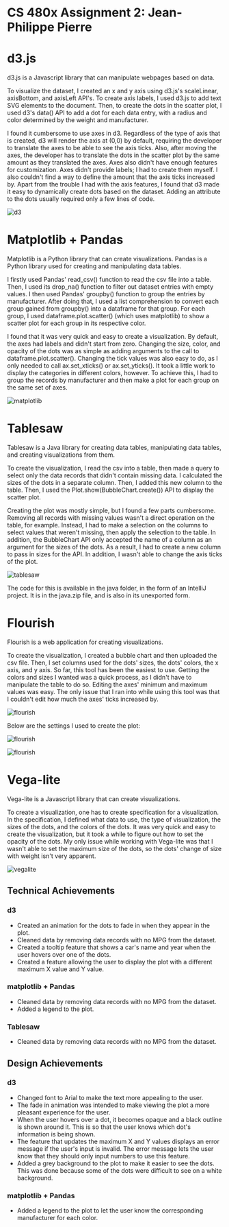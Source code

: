 # CS 480x Assignment 2: Jean-Philippe Pierre
# d3.js

d3.js is a Javascript library that can manipulate webpages based on data.

To visualize the dataset, I created an x and y axis using d3.js's scaleLinear, axisBottom, and axisLeft API's. To create axis labels, I used d3.js to add text SVG elements to the document. Then, to create the dots in the scatter plot, I used d3's data() API to add a dot for each data entry, with a radius and color determined by the weight and manufacturer.

I found it cumbersome to use axes in d3. Regardless of the type of axis that is created, d3 will render the axis at (0,0) by default, requiring the developer to translate the axes to be able to see the axis ticks. Also, after moving the axes, the developer has to translate the dots in the scatter plot by the same amount as they translated the axes. Axes also didn't have enough features for customization. Axes didn't provide labels; I had to create them myself. I also couldn't find a way to define the amount that the axis ticks increased by. Apart from the trouble I had with the axis features, I found that d3 made it easy to dynamically create dots based on the dataset. Adding an attribute to the dots usually required only a few lines of code.

![d3](img/d3vis.png)

# Matplotlib + Pandas
Matplotlib is a Python library that can create visualizations. Pandas is a Python library used for creating and manipulating data tables.

I firstly used Pandas' read_csv() function to read the csv file into a table. Then, I used its drop_na() function to filter out dataset entries with empty values. I then used Pandas' groupby() function to group the entries by manufacturer. After doing that, I used a list comprehension to convert each group gained from groupby() into a dataframe for that group. For each group, I used dataframe.plot.scatter() (which uses matplotlib) to show a scatter plot for each group in its respective color.

I found that it was very quick and easy to create a visualization. By default, the axes had labels and didn't start from zero. Changing the size, color, and opacity of the dots was as simple as adding arguments to the call to dataframe.plot.scatter(). Changing the tick values was also easy to do, as I only needed to call ax.set_xticks() or ax.set_yticks(). It took a little work to display the categories in different colors, however. To achieve this, I had to group the records by manufacturer and then make a plot for each group on the same set of axes.

![matplotlib](img/matplot_vis.png)

# Tablesaw
Tablesaw is a Java library for creating data tables, manipulating data tables, and creating visualizations from them.

To create the visualization, I read the csv into a table, then made a query to select only the data records that didn't contain missing data. I calculated the sizes of the dots in a separate column. Then, I added this new column to the table. Then, I used the Plot.show(BubbleChart.create()) API to display the scatter plot.

Creating the plot was mostly simple, but I found a few parts cumbersome. Removing all records with missing values wasn't a direct operation on the table, for example. Instead, I had to make a selection on the columns to select values that weren't missing, then apply the selection to the table. In addition, the BubbleChart API only accepted the name of a column as an argument for the sizes of the dots. As a result, I had to create a new column to pass in sizes for the API. In addition, I wasn't able to change the axis ticks of the plot.

![tablesaw](img/tablesaw_vis.png)

The code for this is available in the java folder, in the form of an IntelliJ project. It is in the java.zip file, and is also in its unexported form.

# Flourish
Flourish is a web application for creating visualizations.

To create the visualization, I created a bubble chart and then uploaded the csv file. Then, I set columns used for the dots' sizes, the dots' colors, the x axis, and y axis. So far, this tool has been the easiest to use. Getting the colors and sizes I wanted was a quick process, as I didn't have to manipulate the table to do so. Editing the axes' minimum and maximum values was easy. The only issue that I ran into while using this tool was that I couldn't edit how much the axes' ticks increased by.

![flourish](img/flourish_vis.png)

Below are the settings I used to create the plot:

![flourish](flourish/data_settings.png)

![flourish](flourish/vis_settings.png)

# Vega-lite
Vega-lite is a Javascript library that can create visualizations.

To create a visualization, one has to create specification for a visualization. In the specification, I defined what data to use, the type of visualization, the sizes of the dots, and the colors of the dots. It was very quick and easy to create the visualization, but it took a while to figure out how to set the opacity of the dots. My only issue while working with Vega-lite was that I wasn't able to set the maximum size of the dots, so the dots' change of size with weight isn't very apparent.

![vegalite](img/vega_vis.png)

## Technical Achievements
### d3
* Created an animation for the dots to fade in when they appear in the plot.
* Cleaned data by removing data records with no MPG from the dataset.
* Created a tooltip feature that shows a car's name and year when the user hovers over one of the dots.
* Created a feature allowing the user to display the plot with a different maximum X value and Y value.

### matplotlib + Pandas
* Cleaned data by removing data records with no MPG from the dataset.
* Added a legend to the plot.

### Tablesaw
* Cleaned data by removing data records with no MPG from the dataset.

## Design Achievements
### d3
* Changed font to Arial to make the text more appealing to the user.
* The fade in animation was intended to make viewing the plot a more pleasant experience for the user.
* When the user hovers over a dot, it becomes opaque and a black outline is shown around it. This is so that the user knows which dot's information is being shown.
* The feature that updates the maximum X and Y values displays an error message if the user's input is invalid. The error message lets the user know that they should only input numbers to use this feature.
* Added a grey background to the plot to make it easier to see the dots. This was done because some of the dots were difficult to see on a white background.

### matplotlib + Pandas
* Added a legend to the plot to let the user know the corresponding manufacturer for each color.